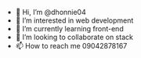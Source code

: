 - 👋 Hi, I’m @dhonnie04
- 👀 I’m interested in web development 
- 🌱 I’m currently learning front-end
- 💞️ I’m looking to collaborate on stack
- 📫 How to reach me 09042878167

<!---
dhonnie04/dhonnie04 is a ✨ special ✨ repository because its `README.md` (this file) appears on your GitHub profile.
You can click the Preview link to take a look at your changes.
--->
